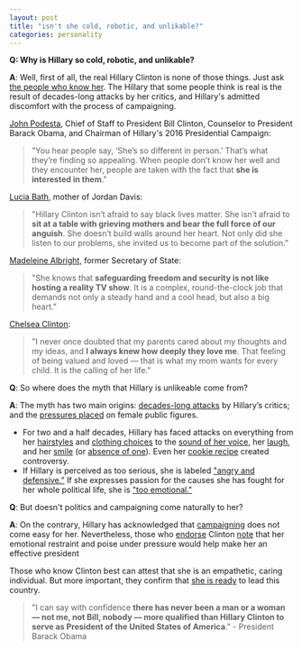 ```yaml
---
layout: post
title: "isn't she cold, robotic, and unlikable?"
categories: personality
---  
```

  
**Q: Why is Hillary so cold, robotic, and unlikable?**
  
**A**: Well, first of all, the real Hillary Clinton is none of those things. Just ask [the people who know her](http://www.vox.com/a/hillary-clinton-interview/the-gap-listener-leadership-quality). The Hillary that some people think is real is the result of decades-long attacks by her critics, and Hillary's admitted discomfort with the process of campaigning.

[John Podesta](http://www.vox.com/a/hillary-clinton-interview/the-gap-listener-leadership-quality), Chief of Staff to President Bill Clinton, Counselor to President Barack Obama, and Chairman of Hillary's 2016 Presidential Campaign:
>"You hear people say, ‘She’s so different in person.’ That’s what they’re finding so appealing. When people don’t know her well and they encounter her, people are taken with the fact that **she is interested in them**."

[Lucia Bath](http://time.com/4424704/dnc-mothers-movement-transcript-speech-video/), mother of Jordan Davis:
>"Hillary Clinton isn’t afraid to say black lives matter. She isn’t afraid to **sit at a table with grieving mothers and bear the full force of our anguish**. She doesn’t build walls around her heart. Not only did she listen to our problems, she invited us to become part of the solution." 

[Madeleine Albright](https://www.demconvention.com/app_news/app_news_speeches/former-secretary-state-madeleine-albright-2016-dnc-speech/), former Secretary of State:
>"She knows that **safeguarding freedom and security is not like hosting a reality TV show**. It is a complex, round-the-clock job that demands not only a steady hand and a cool head, but also a big heart."

[Chelsea Clinton](http://www.realclearpolitics.com/video/2016/07/28/chelsea_clinton_introduces_hillary_at_dnc_she_never_forgets_who_she_is_fighting_for.html):
>"I never once doubted that my parents cared about my thoughts and my ideas, and **I always knew how deeply they love me**. That feeling of being valued and loved — that is what my mom wants for every child. It is the calling of her life."

**Q**: So where does the myth that Hillary is unlikeable come from?

**A**: The myth has two main origins: [decades-long attacks](https://decorrespondent.nl/5072/clinton-derangement-syndrome-diagnosing-the-real-reason-that-so-many-americans-hate-hillary/1434615793424-45000115) by Hillary’s critics; and the [pressures placed](http://www.nytimes.com/2016/09/25/opinion/sunday/hillary-clintons-angry-face.html?_r=0) on female public figures.

* For two and a half decades, Hillary has faced attacks on everything from her [hairstyles](http://www.slate.com/articles/double_x/doublex/2015/11/hillary_clinton_hair_attacks_from_the_headband_to_the_wig.html) and [clothing choices](https://www.bustle.com/articles/86973-5-times-hillary-clintons-style-was-criticized-instead-of-her-ideas) to the [sound of her voice](http://www.huffingtonpost.com/entry/complaining-hillary-clintons-voice_us_579add5de4b0693164c0b55c), her [laugh](http://mediamatters.org/blog/2015/10/14/media-return-to-deriding-hillary-clintons-laugh/206136), and her [smile](http://fortune.com/2016/09/27/hillary-clinton-smiling-debate/) (or [absence of one](http://www.nytimes.com/2016/09/09/us/politics/hillary-clinton-smiling.html)). Even her [cookie recipe](http://www.cnn.com/2012/03/16/opinion/swinth-hillary-clinton/index.html) created controversy. 
* If Hillary is perceived as too serious, she is labeled ["angry and defensive.”](http://nytlive.nytimes.com/womenintheworld/2016/09/08/clinton-criticized-for-not-smiling-enough-during-commander-in-chief-forum/) If she expresses passion for the causes she has fought for her whole political life, she is ["too emotional."](https://thinkprogress.org/media-torn-over-whether-to-cast-clinton-as-weak-or-calculating-for-emotional-display-89faa9827964#.45qbd7hn2) 

**Q**: But doesn't politics and campaigning come naturally to her?

**A**: On the contrary, Hillary has acknowledged that [campaigning](http://www.politico.com/blogs/2016-dem-primary-live-updates-and-results/2016/03/hillary-clinton-i-am-not-a-natural-politician-220544) does not come easy for her. Nevertheless, those who [endorse](http://www.chron.com/opinion/recommendations/article/For-Hillary-Clinton-8650345.php) Clinton [note](http://www.azcentral.com/story/opinion/editorial/2016/09/27/hillary-clinton-endorsement/91198668/) that her emotional restraint and poise under pressure would help make her an effective president

Those who know Clinton best can attest that she is an empathetic, caring individual. But more important, they confirm that [she is ready](http://www.vox.com/2016/7/27/12306702/democratic-convention-obama-hillary-clinton-bill-qualified) to lead this country.
> "I can say with confidence **there has never been a man or a woman — not me, not Bill, nobody — more qualified than Hillary Clinton to serve as President of the United States of America**." - President Barack Obama
